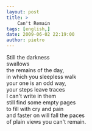 ```yaml
---
layout: post
title: >
    Can't Remain
tags: [english,]
date: 2009-06-02 22:19:00
author: pietro
---
```

Still the darkness<br/>swallows<br/>the remains of the day,<br/>in which you sleepless walk<br/>your one is an odd way,<br/>your steps leave traces<br/>I can't write in them<br/>still find some empty pages<br/>to fill with cry and pain<br/>and faster on will fall the paces<br/>of plain views you can't remain.
